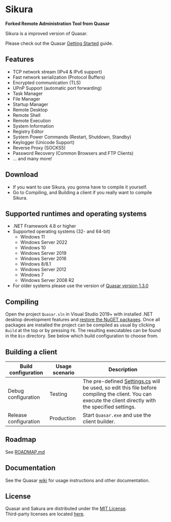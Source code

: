 # Sikura

**Forked Remote Administration Tool from Quasar**

Sikura is a improved version of Quasar.

Please check out the Quasar [Getting Started](https://github.com/quasar/Quasar/wiki/Getting-Started) guide.

## Features
* TCP network stream (IPv4 & IPv6 support)
* Fast network serialization (Protocol Buffers)
* Encrypted communication (TLS)
* UPnP Support (automatic port forwarding)
* Task Manager
* File Manager
* Startup Manager
* Remote Desktop
* Remote Shell
* Remote Execution
* System Information
* Registry Editor
* System Power Commands (Restart, Shutdown, Standby)
* Keylogger (Unicode Support)
* Reverse Proxy (SOCKS5)
* Password Recovery (Common Browsers and FTP Clients)
* ... and many more!

## Download
*  If you want to use Sikura, you gonna have to compile it yourself.
*  Go to Compiling, and Building a client if you really want to compile Sikura.

## Supported runtimes and operating systems
* .NET Framework 4.8 or higher
* Supported operating systems (32- and 64-bit)
  * Windows 11
  * Windows Server 2022
  * Windows 10
  * Windows Server 2019
  * Windows Server 2016
  * Windows 8/8.1
  * Windows Server 2012
  * Windows 7
  * Windows Server 2008 R2
* For older systems please use the version of [Quasar version 1.3.0](https://github.com/quasar/Quasar/releases/tag/v1.3.0.0)

## Compiling
Open the project `Quasar.sln` in Visual Studio 2019+ with installed .NET desktop development features and [restore the NuGET packages](https://docs.microsoft.com/en-us/nuget/consume-packages/package-restore). Once all packages are installed the project can be compiled as usual by clicking `Build` at the top or by pressing `F6`. The resulting executables can be found in the `Bin` directory. See below which build configuration to choose from.

## Building a client
| Build configuration         | Usage scenario | Description
| ----------------------------|----------------|--------------
| Debug configuration         | Testing        | The pre-defined [Settings.cs](/Quasar.Client/Config/Settings.cs) will be used, so edit this file before compiling the client. You can execute the client directly with the specified settings.
| Release configuration       | Production     | Start `Quasar.exe` and use the client builder.

## Roadmap
See [ROADMAP.md](ROADMAP.md)

## Documentation
See the Quasar [wiki](https://github.com/quasar/Quasar/wiki) for usage instructions and other documentation.

## License
Quasar and Sakura are distributed under the [MIT License](LICENSE).  
Third-party licenses are located [here](Licenses).
